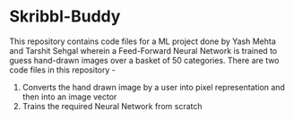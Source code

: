 # Skribbl-Buddy

This repository contains code files for a ML project done by Yash Mehta and Tarshit Sehgal wherein a Feed-Forward Neural Network is trained to guess hand-drawn images over a basket of 50 categories. There are two code files in this repository -
1. Converts the hand drawn image by a user into pixel representation and then into an image vector
2. Trains the required Neural Network from scratch
